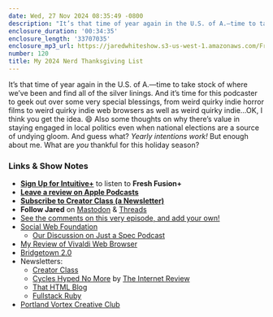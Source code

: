 ```yaml
---
date: Wed, 27 Nov 2024 08:35:49 -0800
description: "It’s that time of year again in the U.S. of A.—time to take stock of where we’ve been and find all of the silver linings. And it’s time for this podcaster to geek out over some very special blessings, from weird quirky indie horror films to weird quirky indie web browsers as well as weird quirky indie…OK, I think you get the idea."
enclosure_duration: '00:34:35'
enclosure_length: '33707035'
enclosure_mp3_url: https://jaredwhiteshow.s3-us-west-1.amazonaws.com/FreshFusion_Episode_120%20-%20My%20Nerd%20Thanksgiving%20List.mp3
number: 120
title: My 2024 Nerd Thanksgiving List
---
```


It’s that time of year again in the U.S. of A.—time to take stock of where we’ve been and find all of the silver linings. And it’s time for this podcaster to geek out over some very special blessings, from weird quirky indie horror films to weird quirky indie web browsers as well as weird quirky indie…OK, I think you get the idea. 😄 Also some thoughts on why there’s value in staying engaged in local politics even when national elections are a source of undying gloom. And guess what? *Yearly intentions work!* But enough about me. What are _you_ thankful for this holiday season?

### Links & Show Notes

* **[Sign Up for Intuitive+](https://plus.intuitivefuture.com)** to listen to **Fresh Fusion+**
* **[Leave a review on Apple Podcasts](https://podcasts.apple.com/us/podcast/fresh-fusion/id1387528457)**
* **[Subscribe to Creator Class (a Newsletter)](https://jaredwhite.com/creator-class)**
* **Follow Jared** on [Mastodon](https://indieweb.social/@jaredwhite) & [Threads](https://threads.net/@essentiallifejared)
* [See the comments on this very episode, and add your own!](https://jaredwhite.com/podcast/120)
* [Social Web Foundation](https://socialwebfoundation.org/)
  * [Our Discussion on Just a Spec Podcast](https://www.buzzsprout.com/1863126/episodes/15856742?t=226)
* [My Review of Vivaldi Web Browser](https://theinternet.review/2024/11/19/vivaldi-web-browser-for-customization-power-users/)
* [Bridgetown 2.0](https://edge.bridgetownrb.com/release/its-here-bridgetown-2.0-beta-1/)
* Newsletters:
  * [Creator Class](https://jaredwhite.com/creator-class)
  * [Cycles Hyped No More](https://buttondown.com/theinternet/archive/) by [The Internet Review](https://theinternet.review)
  * [That HTML Blog](https://buttondown.com/thathtmlblog/archive/)
  * [Fullstack Ruby](https://buttondown.com/fullstackruby/archive/)
* [Portland Vortex Creative Club](https://www.meetup.com/portland-vortex-creative-club/)
